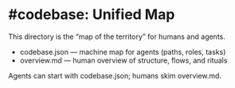 # #codebase: Unified Map

This directory is the “map of the territory” for humans and agents.

- codebase.json — machine map for agents (paths, roles, tasks)
- overview.md — human overview of structure, flows, and rituals

Agents can start with codebase.json; humans skim overview.md.
